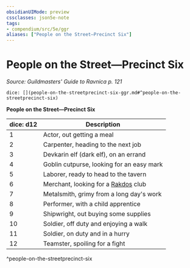 ```yaml
---
obsidianUIMode: preview
cssclasses: json5e-note
tags:
- compendium/src/5e/ggr
aliases: ["People on the Street—Precinct Six"]
---
```

# People on the Street—Precinct Six
*Source: Guildmasters' Guide to Ravnica p. 121* 

`dice: [](people-on-the-streetprecinct-six-ggr.md#^people-on-the-streetprecinct-six)`

**People on the Street—Precinct Six**

| dice: d12 | Description |
|-----------|-------------|
| 1 | Actor, out getting a meal |
| 2 | Carpenter, heading to the next job |
| 3 | Devkarin elf (dark elf), on an errand |
| 4 | Goblin cutpurse, looking for an easy mark |
| 5 | Laborer, ready to head to the tavern |
| 6 | Merchant, looking for a [Rakdos](z_compendium/bestiary/npc/rakdos-ggr.md) club |
| 7 | Metalsmith, grimy from a long day's work |
| 8 | Performer, with a child apprentice |
| 9 | Shipwright, out buying some supplies |
| 10 | Soldier, off duty and enjoying a walk |
| 11 | Soldier, on duty and in a hurry |
| 12 | Teamster, spoiling for a fight |
^people-on-the-streetprecinct-six